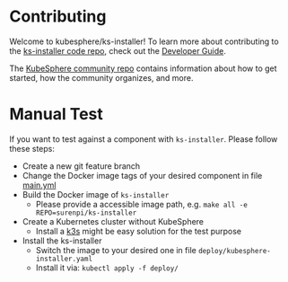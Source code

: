 # Contributing

Welcome to kubesphere/ks-installer! To learn more about contributing to the [ks-installer code repo](README.md), check out the [Developer Guide](https://github.com/kubesphere/community/tree/master/developer-guide/development).

The [KubeSphere community repo](https://github.com/kubesphere/community) contains information about how to get started, how the community organizes, and more.

# Manual Test

If you want to test against a component with `ks-installer`. Please follow these steps:

* Create a new git feature branch
* Change the Docker image tags of your desired component in file [main.yml](roles/download/defaults/main.yml)
* Build the Docker image of `ks-installer`
    * Please provide a accessible image path, e.g. `make all -e REPO=surenpi/ks-installer`
* Create a Kubernetes cluster without KubeSphere
    * Install a [k3s](https://github.com/k3s-io/k3s/) might be easy solution for the test purpose
* Install the ks-installer
    * Switch the image to your desired one in file `deploy/kubesphere-installer.yaml`
    * Install it via: `kubectl apply -f deploy/`
